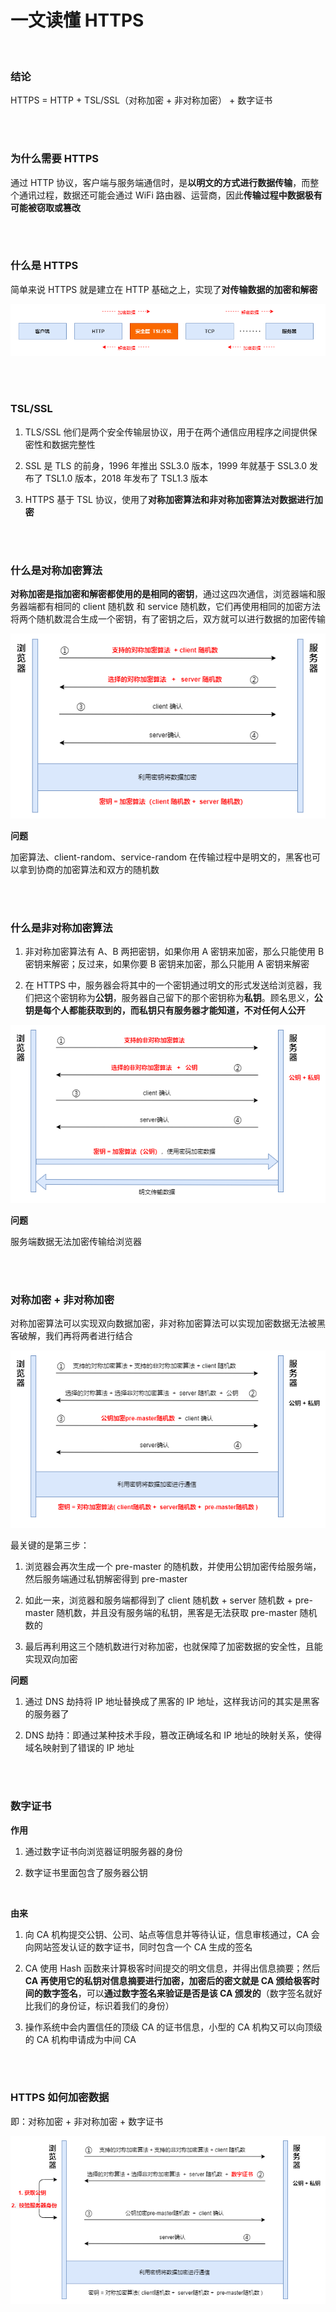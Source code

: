 # 一文读懂 HTTPS

</br>

### 结论

HTTPS = HTTP + TSL/SSL（对称加密 + 非对称加密） + 数字证书

</br>
</br>

### 为什么需要 HTTPS

通过 HTTP 协议，客户端与服务端通信时，是**以明文的方式进行数据传输**，而整个通讯过程，数据还可能会通过 WiFi 路由器、运营商，因此**传输过程中数据极有可能被窃取或篡改**

</br>
</br>

### 什么是 HTTPS

简单来说 HTTPS 就是建立在 HTTP 基础之上，实现了**对传输数据的加密和解密**

![https简易流程图](./img/https.png)

</br>
</br>

### TSL/SSL

1. TLS/SSL 他们是两个安全传输层协议，用于在两个通信应用程序之间提供保密性和数据完整性

2. SSL 是 TLS 的前身，1996 年推出 SSL3.0 版本，1999 年就基于 SSL3.0 发布了 TSL1.0 版本，2018 年发布了 TSL1.3 版本

3. HTTPS 基于 TSL 协议，使用了**对称加密算法和非对称加密算法对数据进行加密**

</br>
</br>

### 什么是对称加密算法

**对称加密是指加密和解密都使用的是相同的密钥**，通过这四次通信，浏览器端和服务器端都有相同的 client 随机数 和 service 随机数，它们再使用相同的加密方法将两个随机数混合生成一个密钥，有了密钥之后，双方就可以进行数据的加密传输

![对称加密简易流程图](./img/symmetric-encryption.png)

**问题**

加密算法、client-random、service-random 在传输过程中是明文的，黑客也可以拿到协商的加密算法和双方的随机数

</br>
</br>

### 什么是非对称加密算法

1. 非对称加密算法有 A、B 两把密钥，如果你用 A 密钥来加密，那么只能使用 B 密钥来解密；反过来，如果你要 B 密钥来加密，那么只能用 A 密钥来解密

2. 在 HTTPS 中，服务器会将其中的一个密钥通过明文的形式发送给浏览器，我们把这个密钥称为**公钥**，服务器自己留下的那个密钥称为**私钥**。顾名思义，**公钥是每个人都能获取到的，而私钥只有服务器才能知道，不对任何人公开**

![image](./img/asymmetric-algorithm.png)

**问题**

服务端数据无法加密传输给浏览器

</br>
</br>

### 对称加密 + 非对称加密

对称加密算法可以实现双向数据加密，非对称加密算法可以实现加密数据无法被黑客破解，我们再将两者进行结合

![对称加密 + 非对称加密](./img/multiple.png)

最关键的是第三步：

1. 浏览器会再次生成一个 pre-master 的随机数，并使用公钥加密传给服务端，然后服务端通过私钥解密得到 pre-master

2. 如此一来，浏览器和服务端都得到了 client 随机数 + server 随机数 + pre-master 随机数，并且没有服务端的私钥，黑客是无法获取 pre-master 随机数的

3. 最后再利用这三个随机数进行对称加密，也就保障了加密数据的安全性，且能实现双向加密

**问题**

1. 通过 DNS 劫持将 IP 地址替换成了黑客的 IP 地址，这样我访问的其实是黑客的服务器了

2. DNS 劫持：即通过某种技术手段，篡改正确域名和 IP 地址的映射关系，使得域名映射到了错误的 IP 地址

</br>
</br>

### 数字证书

**作用**

1. 通过数字证书向浏览器证明服务器的身份

2. 数字证书里面包含了服务器公钥

</br>

**由来**

1. 向 CA 机构提交公钥、公司、站点等信息并等待认证，信息审核通过，CA 会向网站签发认证的数字证书，同时包含一个 CA 生成的签名

2. CA 使用 Hash 函数来计算极客时间提交的明文信息，并得出信息摘要；然后 **CA 再使用它的私钥对信息摘要进行加密，加密后的密文就是 CA 颁给极客时间的数字签名**，可以**通过数字签名来验证是否是该 CA 颁发的**（数字签名就好比我们的身份证，标识着我们的身份）

3. 操作系统中会内置信任的顶级 CA 的证书信息，小型的 CA 机构又可以向顶级的 CA 机构申请成为中间 CA

</br>
</br>

### HTTPS 如何加密数据

即：对称加密 + 非对称加密 + 数字证书

![HTTPS最终版本](./img/result.png)

</br>
</br>
